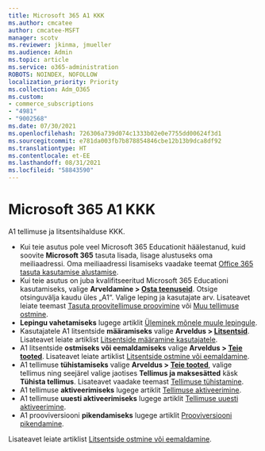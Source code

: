 ```yaml
---
title: Microsoft 365 A1 KKK
ms.author: cmcatee
author: cmcatee-MSFT
manager: scotv
ms.reviewer: jkinma, jmueller
ms.audience: Admin
ms.topic: article
ms.service: o365-administration
ROBOTS: NOINDEX, NOFOLLOW
localization_priority: Priority
ms.collection: Adm_O365
ms.custom:
- commerce_subscriptions
- "4981"
- "9002568"
ms.date: 07/30/2021
ms.openlocfilehash: 726306a739d074c1333b02e0e7755dd00624f3d1
ms.sourcegitcommit: e781da003fb7b878854846cbe12b13b9dca8df92
ms.translationtype: HT
ms.contentlocale: et-EE
ms.lasthandoff: 08/31/2021
ms.locfileid: "58843590"
---
```

# <a name="microsoft-365-a1-faq"></a>Microsoft 365 A1 KKK

A1 tellimuse ja litsentsihalduse KKK.

- Kui teie asutus pole veel Microsoft 365 Educationit häälestanud, kuid soovite **Microsoft 365** tasuta lisada, lisage alustuseks oma meiliaadressi. Oma meiliaadressi lisamiseks vaadake teemat [Office 365 tasuta kasutamise alustamise](https://www.microsoft.com/education/products/office).  
- Kui teie asutus on juba kvalifitseeritud Microsoft 365 Educationi kasutamiseks, valige **Arveldamine > [Osta teenuseid](https://go.microsoft.com/fwlink/p/?linkid=868433)**. Otsige otsinguvälja kaudu üles „A1“. Valige leping ja kasutajate arv. Lisateavet leiate teemast [Tasuta proovitellimuse proovimine](https://docs.microsoft.com/microsoft-365/commerce/try-or-buy-microsoft-365#try-a-free-trial-subscription) või [Muu tellimuse ostmine](https://docs.microsoft.com/microsoft-365/commerce/try-or-buy-microsoft-365#buy-a-different-subscription).
- **Lepingu vahetamiseks** lugege artiklit [Üleminek mõnele muule lepingule](https://docs.microsoft.com/microsoft-365/commerce/subscriptions/upgrade-to-different-plan).
- Kasutajatele A1 litsentside **määramiseks** valige **Arveldus > [Litsentsid](https://go.microsoft.com/fwlink/p/?linkid=842264)**. Lisateavet leiate artiklist [Litsentside määramine kasutajatele](https://docs.microsoft.com/microsoft-365/admin/manage/assign-licenses-to-users).
- A1 litsentside **ostmiseks või eemaldamiseks** valige **Arveldus > [Teie tooted](https://go.microsoft.com/fwlink/p/?linkid=842054)**. Lisateavet leiate artiklist [Litsentside ostmine või eemaldamine](https://docs.microsoft.com/microsoft-365/commerce/licenses/buy-licenses#buy-or-remove-licenses-for-your-business-subscription).
- A1 tellimuse **tühistamiseks** valige **Arveldus > [Teie tooted](https://go.microsoft.com/fwlink/p/?linkid=842054)**, valige tellimus ning seejärel valige jaotises **Tellimus ja maksesätted** käsk **Tühista tellimus**. Lisateavet vaadake teemast [Tellimuse tühistamine](https://docs.microsoft.com/microsoft-365/commerce/subscriptions/cancel-your-subscription).
- A1 tellimuse **aktiveerimiseks** lugege artiklit [Tellimuse aktiveerimine](https://docs.microsoft.com/alchemyinsights/activate-your-office-365-subscription).
- A1 tellimuse **uuesti aktiveerimiseks** lugege artiklit [Tellimuse uuesti aktiveerimine](https://docs.microsoft.com/alchemyinsights/reactivate-your-subscription).
- A1 prooviversiooni **pikendamiseks** lugege artiklit [Prooviversiooni pikendamine](https://docs.microsoft.com/microsoft-365/commerce/extend-your-trial).

Lisateavet leiate artiklist [Litsentside ostmine või eemaldamine](https://docs.microsoft.com/microsoft-365/commerce/licenses/buy-licenses).